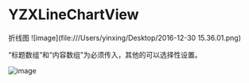 # YZXLineChartView
折线图
![image](file:///Users/yinxing/Desktop/2016-12-30 15.36.01.png)

“标题数组”和“内容数组”为必须传入，其他的可以选择性设置。

![image](file:///Users/yinxing/Desktop/折线图.png)
